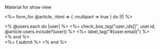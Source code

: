 Material for show view

<%= form_for @article, :html => { :multipart => true } do |f| %>
  <div>
    <% @users.each do |user| %>
        <%= check_box_tag("user_ids[]", user.id, @article.users.include?(user)) %>
        <%= label_tag("#{user.email}") %></br>
      <% end %>
  </div>
  <%= f.submit %>
<% end %>
